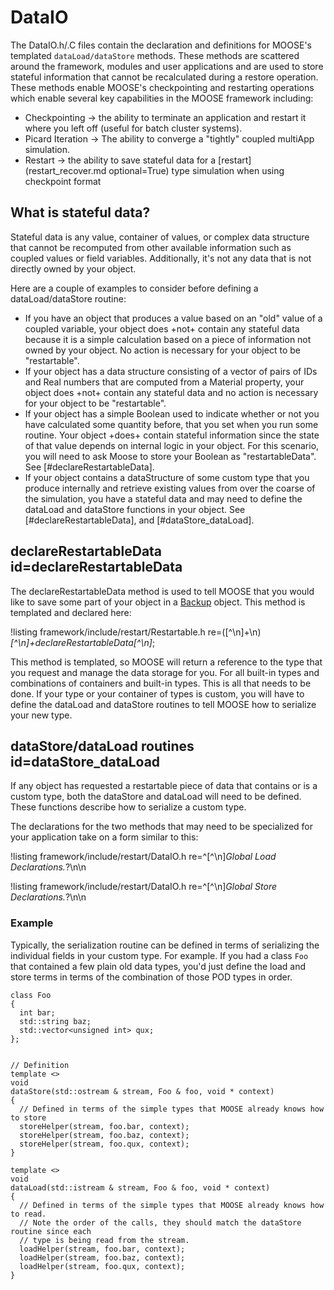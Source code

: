 # DataIO

The DataIO.h/.C files contain the declaration and definitions for MOOSE's templated `dataLoad/dataStore` methods. These methods
are scattered around the framework, modules and user applications and are used to store stateful information that cannot be
recalculated during a restore operation. These methods enable MOOSE's checkpointing and restarting operations which enable
several key capabilities in the MOOSE framework including:

- Checkpointing -> the ability to terminate an application and restart it where you left off (useful for batch cluster systems).
- Picard Iteration -> The ability to converge a "tightly" coupled multiApp simulation.
- Restart -> the ability to save stateful data for a [restart](restart_recover.md optional=True) type simulation when using checkpoint format

## What is stateful data?

Stateful data is any value, container of values, or complex data structure that cannot be recomputed from other available
information such as coupled values or field variables. Additionally, it's not any data that is not directly owned by your object.

Here are a couple of examples to consider before defining a dataLoad/dataStore routine:

- If you have an object that produces a value based on an "old" value of a coupled variable, your object does +not+
  contain any stateful data because it is a simple calculation based on a piece of information not owned by your object. No action is
  necessary for your object to be "restartable".
- If your object has a data structure consisting of a vector of pairs of IDs and Real numbers that are computed from a Material
  property, your object does +not+ contain any stateful data and no action is necessary for your object to be "restartable".
- If your object has a simple Boolean used to indicate whether or not you have calculated some quantity before, that you set
  when you run some routine. Your object +does+ contain stateful information since the state of that value depends on internal
  logic in your object. For this scenario, you will need to ask Moose to store your Boolean as "restartableData". See
  [#declareRestartableData].
- If your object contains a dataStructure of some custom type that you produce internally and retrieve existing values from
  over the coarse of the simulation, you have a stateful data and may need to define the dataLoad and dataStore functions
  in your object. See [#declareRestartableData], and [#dataStore_dataLoad].


## declareRestartableData id=declareRestartableData

The declareRestartableData method is used to tell MOOSE that you would like to save some part of your object in a [Backup](Backup.md)
object. This method is templated and declared here:

!listing framework/include/restart/Restartable.h
  re=([^\n]+\n)*[^\n]+declareRestartableData[^\n]*;

This method is templated, so MOOSE will return a reference to the type that you request and manage the data storage for you. For
all built-in types and combinations of containers and built-in types. This is all that needs to be done. If your type or
your container of types is custom, you will have to define the dataLoad and dataStore routines to tell MOOSE how to serialize
your new type.

## dataStore/dataLoad routines id=dataStore_dataLoad

If any object has requested a restartable piece of data that contains or is a custom type, both the dataStore and dataLoad will
need to be defined. These functions describe how to serialize a custom type.

The declarations for the two methods that may need to be specialized for your application take on a form similar to this:

!listing framework/include/restart/DataIO.h
  re=^[^\n]*Global Load Declarations.*?\n\n

!listing framework/include/restart/DataIO.h
  re=^[^\n]*Global Store Declarations.*?\n\n

### Example

Typically, the serialization routine can be
defined in terms of serializing the individual fields in your custom type. For example. If you had a class `Foo` that contained a
few plain old data types, you'd just define the load and store terms in terms of the combination of those POD types in order.

```language=c++
class Foo
{
  int bar;
  std::string baz;
  std::vector<unsigned int> qux;
};


// Definition
template <>
void
dataStore(std::ostream & stream, Foo & foo, void * context)
{
  // Defined in terms of the simple types that MOOSE already knows how to store
  storeHelper(stream, foo.bar, context);
  storeHelper(stream, foo.baz, context);
  storeHelper(stream, foo.qux, context);
}

template <>
void
dataLoad(std::istream & stream, Foo & foo, void * context)
{
  // Defined in terms of the simple types that MOOSE already knows how to read.
  // Note the order of the calls, they should match the dataStore routine since each
  // type is being read from the stream.
  loadHelper(stream, foo.bar, context);
  loadHelper(stream, foo.baz, context);
  loadHelper(stream, foo.qux, context);
}
```
